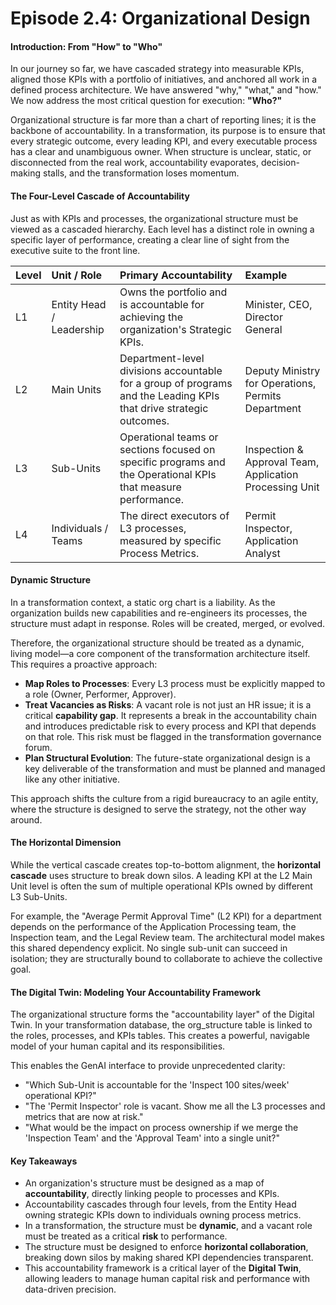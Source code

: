 # Episode 2.4: Organizational Design

#### **Introduction: From "How" to "Who"**

In our journey so far, we have cascaded strategy into measurable KPIs, aligned those KPIs with a portfolio of initiatives, and anchored all work in a defined process architecture. We have answered "why," "what," and "how." We now address the most critical question for execution: **"Who?"**

Organizational structure is far more than a chart of reporting lines; it is the backbone of accountability. In a transformation, its purpose is to ensure that every strategic outcome, every leading KPI, and every executable process has a clear and unambiguous owner. When structure is unclear, static, or disconnected from the real work, accountability evaporates, decision-making stalls, and the transformation loses momentum.

#### **The Four-Level Cascade of Accountability**

Just as with KPIs and processes, the organizational structure must be viewed as a cascaded hierarchy. Each level has a distinct role in owning a specific layer of performance, creating a clear line of sight from the executive suite to the front line.

| Level | Unit / Role | Primary Accountability | Example |
| :---- | :---- | :---- | :---- |
| L1 | Entity Head / Leadership | Owns the portfolio and is accountable for achieving the organization's Strategic KPIs. | Minister, CEO, Director General |
| L2 | Main Units | Department-level divisions accountable for a group of programs and the Leading KPIs that drive strategic outcomes. | Deputy Ministry for Operations, Permits Department |
| L3 | Sub-Units | Operational teams or sections focused on specific programs and the Operational KPIs that measure performance. | Inspection & Approval Team, Application Processing Unit |
| L4 | Individuals / Teams | The direct executors of L3 processes, measured by specific Process Metrics. | Permit Inspector, Application Analyst |

#### **Dynamic Structure**

In a transformation context, a static org chart is a liability. As the organization builds new capabilities and re-engineers its processes, the structure must adapt in response. Roles will be created, merged, or evolved.

Therefore, the organizational structure should be treated as a dynamic, living model—a core component of the transformation architecture itself. This requires a proactive approach:

- **Map Roles to Processes**: Every L3 process must be explicitly mapped to a role (Owner, Performer, Approver).  
- **Treat Vacancies as Risks**: A vacant role is not just an HR issue; it is a critical **capability gap**. It represents a break in the accountability chain and introduces predictable risk to every process and KPI that depends on that role. This risk must be flagged in the transformation governance forum.  
- **Plan Structural Evolution**: The future-state organizational design is a key deliverable of the transformation and must be planned and managed like any other initiative.

This approach shifts the culture from a rigid bureaucracy to an agile entity, where the structure is designed to serve the strategy, not the other way around.

#### **The Horizontal Dimension**

While the vertical cascade creates top-to-bottom alignment, the **horizontal cascade** uses structure to break down silos. A leading KPI at the L2 Main Unit level is often the sum of multiple operational KPIs owned by different L3 Sub-Units.

For example, the "Average Permit Approval Time" (L2 KPI) for a department depends on the performance of the Application Processing team, the Inspection team, and the Legal Review team. The architectural model makes this shared dependency explicit. No single sub-unit can succeed in isolation; they are structurally bound to collaborate to achieve the collective goal.

#### **The Digital Twin: Modeling Your Accountability Framework**

The organizational structure forms the "accountability layer" of the Digital Twin. In your transformation database, the org\_structure table is linked to the roles, processes, and KPIs tables. This creates a powerful, navigable model of your human capital and its responsibilities.

This enables the GenAI interface to provide unprecedented clarity:

- "Which Sub-Unit is accountable for the 'Inspect 100 sites/week' operational KPI?"  
- "The 'Permit Inspector' role is vacant. Show me all the L3 processes and metrics that are now at risk."  
- "What would be the impact on process ownership if we merge the 'Inspection Team' and the 'Approval Team' into a single unit?"

#### **Key Takeaways**

- An organization's structure must be designed as a map of **accountability**, directly linking people to processes and KPIs.  
- Accountability cascades through four levels, from the Entity Head owning strategic KPIs down to individuals owning process metrics.  
- In a transformation, the structure must be **dynamic**, and a vacant role must be treated as a critical **risk** to performance.  
- The structure must be designed to enforce **horizontal collaboration**, breaking down silos by making shared KPI dependencies transparent.  
- This accountability framework is a critical layer of the **Digital Twin**, allowing leaders to manage human capital risk and performance with data-driven precision.
